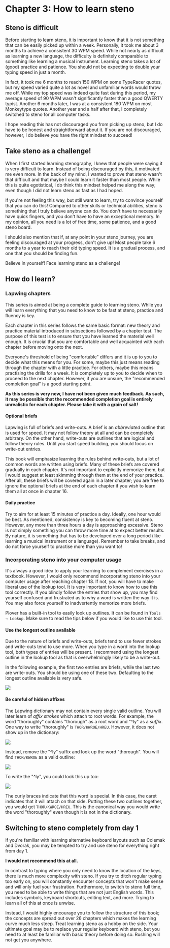 # Chapter 3: How to learn steno

## Steno is difficult

Before starting to learn steno, it is important to know that it is not something that can be easily picked up within a week. Personally, it took me about 3 months to achieve a consistent 30 WPM speed. While not nearly as difficult as learning a new language, the difficulty is definitely comparable to something like learning a musical instrument. Learning steno takes a lot of (good) practice and patience. You should not be expecting to double your typing speed in just a month.

In fact, it took me 6 months to reach 150 WPM on some TypeRacer quotes, but my speed varied quite a lot as novel and unfamiliar words would throw me off. While my top speed was indeed quite fast during this period, my average speed of 90 WPM wasn't significantly faster than a good QWERTY typist. Another 6 months later, I was at a consistent 180 WPM on most Monkeytype quotes. Another year and a half after that, I completely switched to steno for all computer tasks.

I hope reading this has not discouraged you from picking up steno, but I do have to be honest and straightforward about it. If you are not discouraged, however, I do believe you have the right mindset to succeed!

## Take steno as a challenge!

When I first started learning stenography, I knew that people were saying it is very difficult to learn. Instead of being discouraged by this, it motivated me even more. In the back of my mind, I wanted to prove that steno wasn't that difficult and that maybe I could learn it faster than most people. While this is quite egotistical, I do think this mindset helped me along the way; even though I did not learn steno as fast as I had hoped.

If you're not feeling this way, but still want to learn, try to convince yourself that you can do this! Compared to other skills or technical abilities, steno is something that I truly believe anyone can do. You don't have to necessarily have quick fingers, and you don't have to have an exceptional memory. In my opinion, all you need is a lot of free time, some patience, and a good steno board.

I should also mention that if, at any point in your steno journey, you are feeling discouraged at your progress, don't give up! Most people take 6 months to a year to reach their old typing speed. It is a gradual process, and one that you should be finding fun.

Believe in yourself! Face learning steno as a challenge!

## How do I learn?

### Lapwing chapters

This series is aimed at being a complete guide to learning steno. While you will learn everything that you need to know to be fast at steno, practice and fluency is key.

Each chapter in this series follows the same basic format: new theory and practice material introduced in subsections followed by a chapter test. The purpose of this test is to ensure that you have learned the material well enough. It is crucial that you are comfortable and well acquainted with each chapter before moving onto the next.

Everyone's threshold of being "comfortable" differs and it is up to you to decide what this means for you. For some, maybe this just means reading through the chapter with a little practice. For others, maybe this means practising the drills for a week. It is completely up to you to decide when to proceed to the next chapter. However, if you are unsure, the "recommended completion goal" is a good starting point.

**As this series is very new, I have not been given much feedback. As such, it may be possible that the recommended completion goal is entirely unrealistic for each chapter. Please take it with a grain of salt!**

#### Optional briefs

Lapwing is full of briefs and write-outs. A brief is an *abbreviated* outline that is used for speed. It may not follow theory at all and can be completely arbitrary. On the other hand, write-outs are outlines that are logical and follow theory rules. Until you start speed building, you should focus on write-out entries.

This book will emphasize learning the rules behind write-outs, but a lot of common words are written using briefs. Many of these briefs are covered gradually in each chapter. It's not important to explicitly memorize them, but I would suggest at least skimming through them at the end of your practice. After all, these briefs will be covered again in a later chapter; you are free to ignore the optional briefs at the end of each chapter if you wish to learn them all at once in chapter 16.

#### Daily practice

Try to aim for at least 15 minutes of practice a day. Ideally, one hour would be best. As mentioned, consistency is key to becoming fluent at steno. However, any more than three hours a day is approaching excessive. Steno is not simply something you can throw more time at to expect better results. By nature, it is something that has to be developed over a long period (like learning a musical instrument or a language). Remember to take breaks, and do not force yourself to practise more than you want to!

### Incorporating steno into your computer usage

It's always a good idea to apply your learning to complement exercises in a textbook. However, I would only recommend incorporating steno into your computer usage after reaching chapter 18. If not, you will have to make liberal use of the lookup tool. It is very important to know how to use this tool correctly. If you blindly follow the entries that show up, you may find yourself confused and frustrated as to why a word is written the way it is. You may also force yourself to inadvertently memorize more briefs.

Plover has a built-in tool to easily look up outlines. It can be found in <code class="code-mono">Tools → Lookup</code>. Make sure to read the tips below if you would like to use this tool.

#### Use the longest outline available

Due to the nature of briefs and write-outs, briefs tend to use fewer strokes and write-outs tend to use more. When you type in a word into the lookup tool, both types of entries will be present. I recommend using the longest outline in the lookup tool as that is overwhelmingly likely to be a write-out.

In the following example, the first two entries are briefs, while the last two are write-outs. You should be using one of these two. Defaulting to the longest outline available is very safe.

![](img/3-sufficient-lookup.png)

#### Be careful of hidden affixes

The Lapwing dictionary may not contain every single valid outline. You will later learn of *affix strokes* which attach to root words. For example, the word "thoroughly" contains "thorough" as a root word and "^ly" as a *suffix*. One way to write "thoroughly" is `THOR/KWROE/HREU`. However, it does not show up in the dictionary:

![](img/3-thoroughly-lookup.png)

Instead, remove the "^ly" suffix and look up the word "thorough". You will find `THOR/KWROE` as a valid outline:

![](img/3-thorough-lookup.png)

To write the "^ly", you could look this up too:

![](img/3-ly-lookup.png)

The curly braces indicate that this word is special. In this case, the caret indicates that it will attach on that side. Putting these two outlines together, you would get `THOR/KWROE/HREU`. This is the canonical way you would write the word "thoroughly" even though it is not in the dictionary.

## Switching to steno completely from day 1

If you're familiar with learning alternative keyboard layouts such as Colemak and Dvorak, you may be tempted to try and use steno for everything right from day 1.

**I would not recommend this at all.**

In contrast to typing where you only need to know the location of the keys, there is much more complexity with steno. If you try to ditch regular typing too early on, you will constantly encounter concepts that won't make sense and will only fuel your frustration. Furthermore, to switch to steno full time, you need to be able to write things that are not just English words. This includes symbols, keyboard shortcuts, editing text, and more. Trying to learn all of this at once is unwise.

Instead, I would highly encourage you to follow the structure of this book; the concepts are spread out over 26 chapters which makes the learning curve much less steep. Treat learning steno as a hobby on the side. Your ultimate goal may be to replace your regular keyboard with steno, but you need to at least be familiar with basic theory before doing so. Rushing will not get you anywhere.